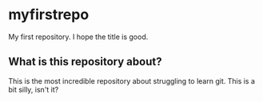 # myfirstrepo
My first repository. I hope the title is good.

## What is this repository about?
This is the most incredible repository about struggling to learn git.
This is a bit silly, isn't it?
